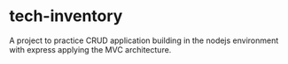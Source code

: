 # tech-inventory

A project to practice CRUD application building in the nodejs environment 
with express applying the MVC architecture.
